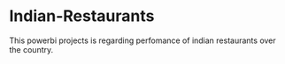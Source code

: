 # Indian-Restaurants
This powerbi projects is regarding perfomance of indian restaurants over the country.
